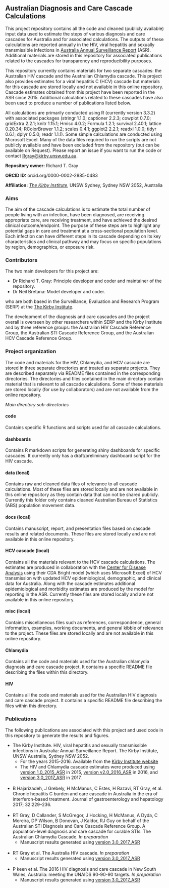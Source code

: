 ## Australian Diagnosis and Care Cascade Calculations

This project repository contains all the code and cleaned (publicly available) input data used to estimate the steps of various diagnosis and care cascades for Australia and for associated calculations. The outputs of these calculations are reported annually in the HIV, viral hepatitis and sexually transmissible infections in [Australia Annual Surveillance Report](https://kirby.unsw.edu.au/report-type/annual-surveillance-reports) (ASR). Additional materials are stored in this repository for associated publications related to the cascades for transparency and reproducibility purposes.  

This repository currently contains materials for two separate cascades: the Australian HIV cascade and the Australian Chlamydia cascade. This project also provides estimates for a viral hepatitis C (HCV) cascade but materials for this cascade are stored locally and not available in this online repository. Cascade estimates obtained from this project have been reported in the ASR since 2015. Additional calculations related to these cascades have also been used to produce a number of publications listed below. 

All calculations are primarily conducted using R (currently version 3.3.2) with associated packages (stringr 1.1.0; captioner 2.2.3; cowplot 0.7.0; gridExtra 2.2.1; knitr 1.15.1; Hmisc 4.0.2; Formula 1.2.1; survival 2.40.1; lattice 0.20.34; RColorBrewer 1.1.2; scales 0.4.1; ggplot2 2.2.1; readxl 1.0.0; tidyr 0.6.1; dplyr 0.5.0; readr 1.1.1). Some simple calculations are conducted using Microsoft Excel. Many of the data files required to run the scripts are not publicly available and have been excluded from the repository (but can be available on Request). Please report an issue if you want to run the code or contact Rgray@kirby.unsw.edu.au. 

**Repository owner:** Richard T. Gray 

**ORCID ID:** orcid.org/0000-0002-2885-0483

**Affiliation:** [_The Kirby Institute_](https://kirby.unsw.edu.au/), UNSW Sydney, Sydney NSW 2052, Australia

### Aims ###

The aim of the cascade calculations is to estimate the total number of people living with an infection, have been diagnosed, are receiving appropriate care, are receiving treatment, and have achieved the desired clinical outcome/endpoint. The purpose of these steps are to highlight any potential gaps in care and treatment at a cross-sectional population level. Each infection can have different steps in its cascade depending on its key characteristics and clinical pathway and may focus on specific populations by region, demographics, or exposure risk. 

### Contributors ###

The two main developers for this project are:

- Dr Richard T. Gray: Principle developer and coder and maintainer of the repository.
- Dr Neil Bretana: Model developer and coder.

who are both based in the Surveillance, Evaluation and Research Program (SERP) at the 
[The Kirby Institute](https://kirby.unsw.edu.au/). 

The development of the diagnosis and care cascades and the project overall is overseen by other researchers within SERP and the Kirby Institute and by three reference groups: the Australian HIV Cascade Reference Group, the Australian STI Cascade Reference Group, and the Australian HCV Cascade Reference Group.

### Project organization ###

The code and materials for the HIV, Chlamydia, and HCV cascade are stored in three separate directories and treated as separate projects. They are described separately via README files contained in the corresponding directories. The directories and files contained in the main directory contain material that is relevant to all cascade calculations. Some of these materials are stored locally (for use by collaborators) and are not available from the online repository. 

_Main directory sub-directories_ 

#### code ####

Contains specific R functions and scripts used for all cascade calculations.  

#### dashboards ####

Contains R markdown scripts for generating shiny dashboards for specific cascades. It currently only has a draft/preliminary dashboard script for the HIV cascade.

#### data (local) ####

Contains raw and cleaned data files of relevance to all cascade calculations. Most of these files are stored locally and are not available in this online repository as they contain data that can not be shared publicly. Currently this folder only contains cleaned Australian Bureau of Statistics (ABS) population movement data. 

#### docs (local) ####

Contains manuscript, report, and presentation files based on cascade results and related documents. These files are stored locally and are not available in this online repository. 

#### HCV cascade (local) ####

Contains all the materials relevant to the HCV cascade calculations. The estimates are produced in collaboration with the [Center for Disease Analysis](http://centerforda.com/) using their CDA Bright model (which uses Microsoft Excel) of HCV transmission with updated HCV epidemiological, demographic, and clinical data for Australia. Along with the cascade estimates additional epidemiological and morbidity estimates are produced by the model for reporting in the ASR. Currently these files are stored locally and are not available in this online repository.

#### misc (local) ####

Contains miscellaneous files such as references, correspondence, general information, examples, working documents, and general kibble of relevance to the project. These files are stored locally and are not available in this online repository. 

#### Chlamydia ####

Contains all the code and materials used for the Australian chlamydia diagnosis and care cascade project. It contains a specific README file describing the files within this directory. 

#### HIV #####

Contains all the code and materials used for the Australian HIV diagnosis and care cascade project. It contains a specific README file describing the files within this directory. 

### Publications ###

The following publications are associated with this project and used code in this repository to generate the results and figures. 

- The Kirby Institute. HIV, viral hepatitis and sexually transmissible infections in Australia: Annual Surveillance Report. The Kirby Institute, UNSW Australia, Sydney NSW 2052.
	- For the years 2015-2016. Available from the [Kirby Institute website](https://kirby.unsw.edu.au/report-type/annual-surveillance-reports)
	- The HIV and Chlamydia cascade estimates were produced using [version 1.0&#95;2015\_ASR](https://github.com/leftygray/Cascade_calculations/releases/tag/v1.0_2015_ASR) in 2015, [version v2.0&#95;2016\_ASR](https://github.com/leftygray/Cascade_calculations/releases/tag/v2.0_2016_ASR) in 2016, and [version 3.0_2017_ASR]() in 2017. 
<br></br>
- B Hajarizadeh, J Grebely, H McManus, C Estes, H Razavi, RT Gray, et al. Chronic hepatitis C burden and care cascade in Australia in the era of interferon-based treatment. Journal of gastroenterology and hepatology 2017; 32:229–236.
<br></br>
- RT Gray, D Callander, S McGregor, J Hocking, H McManus, A Dyda, C Moreira, DP Wilson, B Donovan, J Kaldor, RJ Guy on behalf of the Australian STI Diagnosis and Care Cascade Reference Group. A population-level diagnosis and care cascade for curable STIs: The Australian Chlamydia Cascade. _In preparation_
	- Manuscript results generated using [version 3.0_2017_ASR]()
<br></br>
- RT Gray et al. The Australia HIV cascade. _In preparation_ 
	- Manuscript results generated using [version 3.0_2017_ASR]()
<br></br>
- P keen et al. The 2016 HIV diagnosis and care cascade in New South Wales, Australia: meeting the UNAIDS 90-90-90 targets. _In preparation_ 
	- Manuscript results generated using [version 3.0_2017_ASR]()



